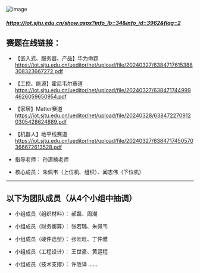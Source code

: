 ![image](https://github.com/Darrenpig/new_energy_coder_club/assets/121377489/edcd5d03-6302-4b3d-a101-c7996590ace7)

##### https://iot.sjtu.edu.cn/show.aspx?info_lb=34&info_id=3962&flag=2

## 赛题在线链接：

- 【嵌入式、服务器、产品】华为命题 https://iot.sjtu.edu.cn/ueditor/net/upload/file/20240327/6384717615388308323667272.pdf
- 【工控、能源】霍尼韦尔赛道 https://iot.sjtu.edu.cn/ueditor/net/upload/file/20240327/6384717449994626059650954.pdf
- 【家居】Matter赛道 https://iot.sjtu.edu.cn/ueditor/net/upload/file/20240328/6384722709120305428624889.pdf
- 【机器人】地平线赛道 https://iot.sjtu.edu.cn/ueditor/net/upload/file/20240327/6384717450570366672613528.pdf

- 指导老师：
孙潇楠老师

- 核心成员：
朱佩韦（上位机、组织）、闻志伟（下位机）

---
以下为团队成员（从4个小组中抽调）
---
- 小组成员（组织材料）：
郝磊、周潮

- 小组成员（财务衡算）：
张若璐、朱佩韦

- 小组成员（硬件选型）：
张旺旺、丁仲雅

- 小组成员（工程设计）：
王世豪、黄运程

- 小组成员（技术支撑）：
许陇译
......
